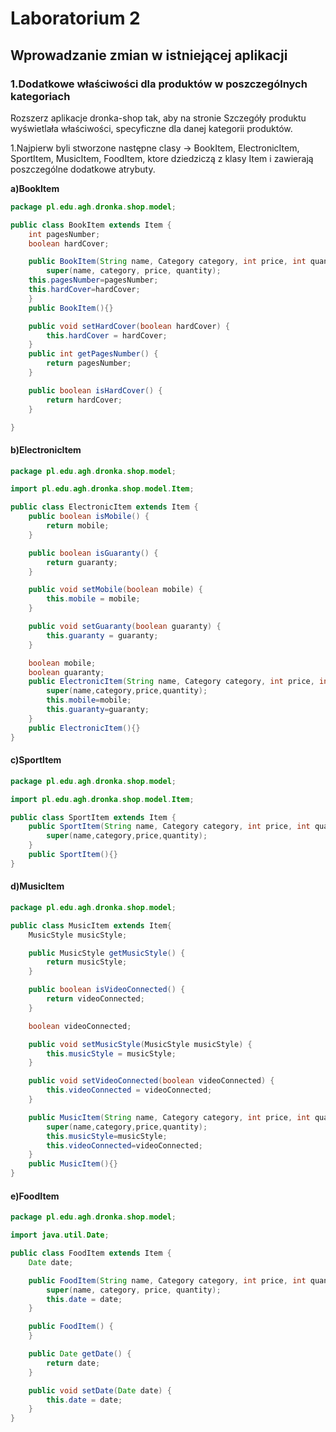 # Laboratorium 2
## Wprowadzanie zmian w istniejącej aplikacji

### 1.Dodatkowe właściwości dla produktów w poszczególnych kategoriach
Rozszerz aplikacje dronka-shop tak, aby na stronie Szczegóły produktu wyświetlała właściwości, specyficzne dla danej kategorii produktów.

1.Najpierw byli stworzone następne clasy -> BookItem, ElectronicItem, SportItem, MusicItem, FoodItem, ktore dziedziczą z klasy Item i zawierają poszczególne dodatkowe atrybuty.

**a)BookItem**
```java
package pl.edu.agh.dronka.shop.model;

public class BookItem extends Item {
    int pagesNumber;
    boolean hardCover;

    public BookItem(String name, Category category, int price, int quantity, int pagesNumber, boolean hardCover) {
        super(name, category, price, quantity);
    this.pagesNumber=pagesNumber;
    this.hardCover=hardCover;
    }
    public BookItem(){}

    public void setHardCover(boolean hardCover) {
        this.hardCover = hardCover;
    }
    public int getPagesNumber() {
        return pagesNumber;
    }

    public boolean isHardCover() {
        return hardCover;
    }

}
```
#### b)ElectronicItem
```java
package pl.edu.agh.dronka.shop.model;

import pl.edu.agh.dronka.shop.model.Item;

public class ElectronicItem extends Item {
    public boolean isMobile() {
        return mobile;
    }

    public boolean isGuaranty() {
        return guaranty;
    }

    public void setMobile(boolean mobile) {
        this.mobile = mobile;
    }

    public void setGuaranty(boolean guaranty) {
        this.guaranty = guaranty;
    }

    boolean mobile;
    boolean guaranty;
    public ElectronicItem(String name, Category category, int price, int quantity, boolean mobile, boolean guaranty){
        super(name,category,price,quantity);
        this.mobile=mobile;
        this.guaranty=guaranty;
    }
    public ElectronicItem(){}
}
```
#### c)SportItem
```java
package pl.edu.agh.dronka.shop.model;

import pl.edu.agh.dronka.shop.model.Item;

public class SportItem extends Item {
    public SportItem(String name, Category category, int price, int quantity){
        super(name,category,price,quantity);
    }
    public SportItem(){}
}
```
#### d)MusicItem
```java
package pl.edu.agh.dronka.shop.model;

public class MusicItem extends Item{
    MusicStyle musicStyle;

    public MusicStyle getMusicStyle() {
        return musicStyle;
    }

    public boolean isVideoConnected() {
        return videoConnected;
    }

    boolean videoConnected;

    public void setMusicStyle(MusicStyle musicStyle) {
        this.musicStyle = musicStyle;
    }

    public void setVideoConnected(boolean videoConnected) {
        this.videoConnected = videoConnected;
    }

    public MusicItem(String name, Category category, int price, int quantity, MusicStyle musicStyle, boolean videoConnected){
        super(name,category,price,quantity);
        this.musicStyle=musicStyle;
        this.videoConnected=videoConnected;
    }
    public MusicItem(){}
}
```
#### e)FoodItem
```java
package pl.edu.agh.dronka.shop.model;

import java.util.Date;

public class FoodItem extends Item {
    Date date;

    public FoodItem(String name, Category category, int price, int quantity, Date date) {
        super(name, category, price, quantity);
        this.date = date;
    }

    public FoodItem() {
    }

    public Date getDate() {
        return date;
    }

    public void setDate(Date date) {
        this.date = date;
    }
}
```
